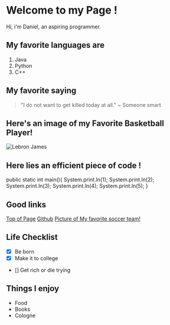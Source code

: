 # Welcome to my Page !

Hi, i'm Daniel, an aspiring programmer.

## My favorite languages are 

1. Java 
2. Python
3. C++

## My favorite saying

>"I do not want to get killed today at all." ~ Someone smart

## Here's an image of my Favorite Basketball Player!

![Lebron James](https://www.usatoday.com/gcdn/authoring/authoring-images/2024/12/03/USAT/76735276007-usatsi-24895997.jpg)

## Here lies an efficient piece of code !

public static int main(){
    System.print.ln(1);
    System.print.ln(2);
    System.print.ln(3);
    System.print.ln(4);
    System.print.ln(5);
}

## Good links
[Top of Page](#-welcome-to-my-user-page)
[Github](https://github.com)
[Picture of My favorite soccer team!](https://cdn.footballcoin.io/wp-content/uploads/2023/12/alexander-arnold-and-szoboszlai-1024x576.jpeg)

## Life Checklist

- [x] Be born
- [x] Make it to college
- [] Get rich or die trying

## Things I enjoy

- Food
- Books 
- Cologne